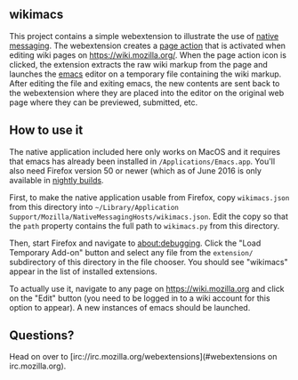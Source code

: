 ## wikimacs

This project contains a simple webextension to illustrate the use of
[native messaging](https://developer.mozilla.org/en-US/Add-ons/WebExtensions/API/runtime/connectNative).
The webextension creates a
[page action](https://developer.mozilla.org/en-US/Add-ons/WebExtensions/API/pageAction)
that is activated when editing wiki pages on https://wiki.mozilla.org/.
When the page action icon is clicked, the extension extracts the
raw wiki markup from the page and launches the
[emacs](http://www.gnu.org/software/emacs/) editor on a temporary file
containing the wiki markup.
After editing the file and exiting emacs, the new contents are sent
back to the webextension where they are placed into the editor on the
original web page where they can be previewed, submitted, etc.

## How to use it

The native application included here only works on MacOS and it
requires that emacs has already been installed in `/Applications/Emacs.app`.
You'll also need Firefox version 50 or newer (which as of June 2016 is
only available in [nightly builds](https://nightly.mozilla.org/).

First, to make the native application usable from Firefox, copy
`wikimacs.json` from this directory into
`~/Library/Application Support/Mozilla/NativeMessagingHosts/wikimacs.json`.
Edit the copy so that the `path` property contains the full path to
`wikimacs.py` from this directory.

Then, start Firefox and navigate to [about:debugging](about:debugging).
Click the "Load Temporary Add-on" button and select any file from
the `extension/` subdirectory of this directory in the file chooser.
You should see "wikimacs" appear in the list of installed extensions.

To actually use it, navigate to any page on https://wiki.mozilla.org
and click on the "Edit" button (you need to be logged in to a wiki
account for this option to appear).  A new instances of emacs should be
launched.

## Questions?

Head on over to
[irc://irc.mozilla.org/webextensions](#webextensions on irc.mozilla.org).
